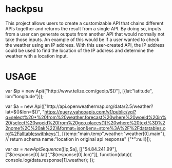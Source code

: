 # hackpsu
This project allows users to create a customizable API that chains different APIs together and returns the result from a single API. By doing so, inputs from a user can generate outputs from another API that would normally not take those inputs. An example of this would be if a user wanted to check the weather using an IP address. With this user-created API, the IP address could be used to find the location of the IP address and determine the weather with a location input.

# USAGE
var $ip = new Api(["http://www.telize.com/geoip/$()"], [{lat:"latitude", lon:"longitude"}]);

var $a = new Api(["http://api.openweathermap.org/data/2.5/weather?lat=$()&lon=$()", 
                              "https://query.yahooapis.com/v1/public/yql?q=select%20*%20from%20weather.forecast%20where%20woeid%20in%20(select%20woeid%20from%20geo.places(1)%20where%20text%3D%22nome%2C%20ak%22)&format=json&env=store%3A%2F%2Fdatatables.org%2Falltableswithkeys"],
                             [{temp:"main.temp",weather:"weather[0].main"}, // return schema name:"location in original api response"
                              {"*":null}]);

var $as = new ApiSequence([$ip,$a], [["54.84.241.99"], ["$(response[0].lat)","$(response[0].lon)"]], function(data){
                console.log(data.response[1].weather);
            });
